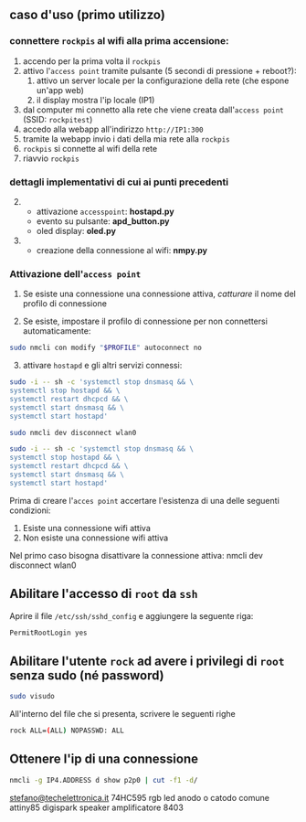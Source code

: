 ## caso d'uso (primo utilizzo)

### connettere `rockpis` al wifi alla prima accensione:

1. accendo per la prima volta il `rockpis`
2. attivo l'`access point` tramite pulsante (5 secondi di pressione + reboot?):
    1. attivo un server locale per la configurazione della rete (che espone un'app web)
    2. il display mostra l'ip locale (IP1)
3. dal computer mi connetto alla rete che viene creata dall'`access point` (SSID: `rockpitest`)
4. accedo alla webapp all'indirizzo `http://IP1:300`
5. tramite la webapp invio i dati della mia rete alla `rockpis`
6. `rockpis` si connette al wifi della rete
7. riavvio `rockpis`

### dettagli implementativi di cui ai punti precedenti

2.  -   attivazione `accesspoint`: **hostapd.py**
    -   evento su pulsante: **apd_button.py**
    -   oled display: **oled.py**
3.  -   creazione della connessione al wifi: **nmpy.py**

### Attivazione dell'`access point`

1. Se esiste una connessione una connessione attiva, _catturare_ il nome del profilo di connessione

2. Se esiste, impostare il profilo di connessione per non connettersi automaticamente:

```bash
sudo nmcli con modify "$PROFILE" autoconnect no
```

3.  attivare `hostapd` e gli altri servizi connessi:

```bash
sudo -i -- sh -c 'systemctl stop dnsmasq && \
systemctl stop hostapd && \
systemctl restart dhcpcd && \
systemctl start dnsmasq && \
systemctl start hostapd'
```

```bash
sudo nmcli dev disconnect wlan0
```

```bash
sudo -i -- sh -c 'systemctl stop dnsmasq && \
systemctl stop hostapd && \
systemctl restart dhcpcd && \
systemctl start dnsmasq && \
systemctl start hostapd'
```

Prima di creare l'`acces point` accertare l'esistenza di una delle seguenti condizioni:

1.  Esiste una connessione wifi attiva
2.  Non esiste una connessione wifi attiva

Nel primo caso bisogna disattivare la connessione attiva:
nmcli dev disconnect wlan0

## Abilitare l'accesso di `root` da `ssh`

Aprire il file `/etc/ssh/sshd_config` e aggiungere la seguente riga:

```bash
PermitRootLogin yes
```

## Abilitare l'utente `rock` ad avere i privilegi di `root` senza sudo (né password)

```bash
sudo visudo
```

All'interno del file che si presenta, scrivere le seguenti righe

```bash
rock ALL=(ALL) NOPASSWD: ALL
```

## Ottenere l'ip di una connessione

```bash
nmcli -g IP4.ADDRESS d show p2p0 | cut -f1 -d/
```

stefano@techelettronica.it
74HC595
rgb led anodo o catodo comune
attiny85 digispark
speaker
amplificatore 8403
